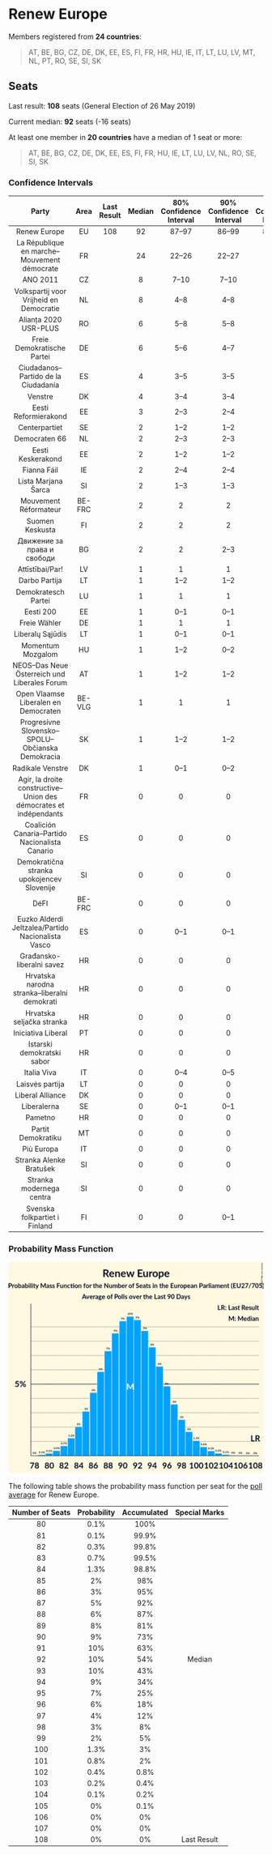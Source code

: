 # Renew Europe

Members registered from **24 countries**:

> AT, BE, BG, CZ, DE, DK, EE, ES, FI, FR, HR, HU, IE, IT, LT, LU, LV, MT, NL, PT, RO, SE, SI, SK

## Seats

Last result: **108** seats (General Election of 26 May 2019)

Current median: **92** seats (-16 seats)

At least one member in **20 countries** have a median of 1 seat or more:

> AT, BE, BG, CZ, DE, DK, EE, ES, FI, FR, HU, IE, LT, LU, LV, NL, RO, SE, SI, SK

### Confidence Intervals

| Party | Area | Last Result | Median | 80% Confidence Interval | 90% Confidence Interval | 95% Confidence Interval | 99% Confidence Interval |
|:-----:|:----:|:-----------:|:------:|:-----------------------:|:-----------------------:|:-----------------------:|:-----------------------:|
| Renew Europe | EU | 108 | 92 | 87–97 | 86–99 | 85–100 | 82–102 |
| La République en marche–Mouvement démocrate | FR | | 24 | 22–26 | 22–27 | 22–27 | 21–28 |
| ANO 2011 | CZ | | 8 | 7–10 | 7–10 | 7–10 | 7–11 |
| Volkspartij voor Vrijheid en Democratie | NL | | 8 | 4–8 | 4–8 | 4–8 | 4–9 |
| Alianța 2020 USR-PLUS | RO | | 6 | 5–8 | 5–8 | 5–8 | 4–9 |
| Freie Demokratische Partei | DE | | 6 | 5–6 | 4–7 | 4–8 | 3–8 |
| Ciudadanos–Partido de la Ciudadanía | ES | | 4 | 3–5 | 3–5 | 2–5 | 2–5 |
| Venstre | DK | | 4 | 3–4 | 3–4 | 3–4 | 3–4 |
| Eesti Reformierakond | EE | | 3 | 2–3 | 2–4 | 2–4 | 2–4 |
| Centerpartiet | SE | | 2 | 1–2 | 1–2 | 1–2 | 1–3 |
| Democraten 66 | NL | | 2 | 2–3 | 2–3 | 2–3 | 1–3 |
| Eesti Keskerakond | EE | | 2 | 1–2 | 1–2 | 1–2 | 1–3 |
| Fianna Fáil | IE | | 2 | 2–4 | 2–4 | 2–4 | 2–4 |
| Lista Marjana Šarca | SI | | 2 | 1–3 | 1–3 | 1–3 | 1–3 |
| Mouvement Réformateur | BE-FRC | | 2 | 2 | 2 | 2 | 1–2 |
| Suomen Keskusta | FI | | 2 | 2 | 2 | 1–2 | 1–2 |
| Движение за права и свободи | BG | | 2 | 2 | 2–3 | 2–3 | 2–3 |
| Attīstībai/Par! | LV | | 1 | 1 | 1 | 1 | 1 |
| Darbo Partija | LT | | 1 | 1–2 | 1–2 | 1–2 | 1–2 |
| Demokratesch Partei | LU | | 1 | 1 | 1 | 1 | 1 |
| Eesti 200 | EE | | 1 | 0–1 | 0–1 | 0–1 | 0–1 |
| Freie Wähler | DE | | 1 | 1 | 1 | 0–2 | 0–2 |
| Liberalų Sąjūdis | LT | | 1 | 0–1 | 0–1 | 0–1 | 0–2 |
| Momentum Mozgalom | HU | | 1 | 1–2 | 0–2 | 0–3 | 0–3 |
| NEOS–Das Neue Österreich und Liberales Forum | AT | | 1 | 1–2 | 1–2 | 1–2 | 0–2 |
| Open Vlaamse Liberalen en Democraten | BE-VLG | | 1 | 1 | 1 | 1 | 1–2 |
| Progresívne Slovensko–SPOLU–Občianska Demokracia | SK | | 1 | 1–2 | 1–2 | 1–2 | 1–2 |
| Radikale Venstre | DK | | 1 | 0–1 | 0–2 | 0–2 | 0–2 |
| Agir, la droite constructive–Union des démocrates et indépendants | FR | | 0 | 0 | 0 | 0 | 0 |
| Coalición Canaria–Partido Nacionalista Canario | ES | | 0 | 0 | 0 | 0 | 0 |
| Demokratična stranka upokojencev Slovenije | SI | | 0 | 0 | 0 | 0–1 | 0–1 |
| DéFI | BE-FRC | | 0 | 0 | 0 | 0 | 0 |
| Euzko Alderdi Jeltzalea/Partido Nacionalista Vasco | ES | | 0 | 0–1 | 0–1 | 0–1 | 0–1 |
| Građansko-liberalni savez | HR | | 0 | 0 | 0 | 0 | 0 |
| Hrvatska narodna stranka–liberalni demokrati | HR | | 0 | 0 | 0 | 0 | 0 |
| Hrvatska seljačka stranka | HR | | 0 | 0 | 0 | 0 | 0 |
| Iniciativa Liberal | PT | | 0 | 0 | 0 | 0 | 0–1 |
| Istarski demokratski sabor | HR | | 0 | 0 | 0 | 0 | 0 |
| Italia Viva | IT | | 0 | 0–4 | 0–5 | 0–5 | 0–5 |
| Laisvės partija | LT | | 0 | 0 | 0 | 0 | 0 |
| Liberal Alliance | DK | | 0 | 0 | 0 | 0 | 0 |
| Liberalerna | SE | | 0 | 0–1 | 0–1 | 0–1 | 0–1 |
| Pametno | HR | | 0 | 0 | 0 | 0 | 0 |
| Partit Demokratiku | MT | | 0 | 0 | 0 | 0 | 0 |
| Più Europa | IT | | 0 | 0 | 0 | 0 | 0 |
| Stranka Alenke Bratušek | SI | | 0 | 0 | 0 | 0 | 0 |
| Stranka modernega centra | SI | | 0 | 0 | 0 | 0 | 0 |
| Svenska folkpartiet i Finland | FI | | 0 | 0 | 0–1 | 0–1 | 0–1 |

### Probability Mass Function

![Graph with seats probability mass function not yet produced](average-2020-04-30-seats-pmf-reneweurope.png "Seats Probability Mass Function")

The following table shows the probability mass function per seat for the [poll average](average-2020-04-30.html) for Renew Europe.

| Number of Seats | Probability | Accumulated | Special Marks |
|:---------------:|:-----------:|:-----------:|:-------------:|
| 80 | 0.1% | 100% |  |
| 81 | 0.1% | 99.9% |  |
| 82 | 0.3% | 99.8% |  |
| 83 | 0.7% | 99.5% |  |
| 84 | 1.3% | 98.8% |  |
| 85 | 2% | 98% |  |
| 86 | 3% | 95% |  |
| 87 | 5% | 92% |  |
| 88 | 6% | 87% |  |
| 89 | 8% | 81% |  |
| 90 | 9% | 73% |  |
| 91 | 10% | 63% |  |
| 92 | 10% | 54% | Median |
| 93 | 10% | 43% |  |
| 94 | 9% | 34% |  |
| 95 | 7% | 25% |  |
| 96 | 6% | 18% |  |
| 97 | 4% | 12% |  |
| 98 | 3% | 8% |  |
| 99 | 2% | 5% |  |
| 100 | 1.3% | 3% |  |
| 101 | 0.8% | 2% |  |
| 102 | 0.4% | 0.8% |  |
| 103 | 0.2% | 0.4% |  |
| 104 | 0.1% | 0.2% |  |
| 105 | 0% | 0.1% |  |
| 106 | 0% | 0% |  |
| 107 | 0% | 0% |  |
| 108 | 0% | 0% | Last Result |


